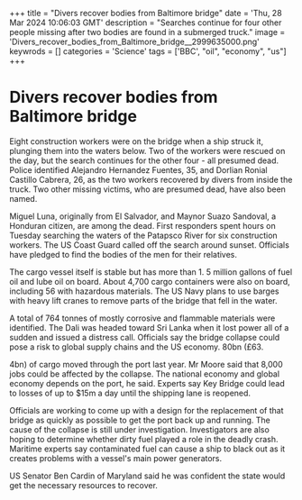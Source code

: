 +++
title = "Divers recover bodies from Baltimore bridge"
date = 'Thu, 28 Mar 2024 10:06:03 GMT'
description = "Searches continue for four other people missing after two bodies are found in a submerged truck."
image = 'Divers_recover_bodies_from_Baltimore_bridge__2999635000.png'
keywrods =  []
categories = 'Science'
tags = ['BBC', "oil", "economy", "us"]
+++

# Divers recover bodies from Baltimore bridge

Eight construction workers were on the bridge when a ship struck it, plunging them into the waters below.
Two of the workers were rescued on the day, but the search continues for the other four - all presumed dead.
Police identified Alejandro Hernandez Fuentes, 35, and Dorlian Ronial Castillo Cabrera, 26, as the two workers recovered by divers from inside the truck.
Two other missing victims, who are presumed dead, have also been named.

Miguel Luna, originally from El Salvador, and Maynor Suazo Sandoval, a Honduran citizen, are among the dead.
First responders spent hours on Tuesday searching the waters of the Patapsco River for six construction workers.
The US Coast Guard called off the search around sunset.
Officials have pledged to find the bodies of the men for their relatives.

The cargo vessel itself is stable but has more than 1.
5 million gallons of fuel oil and lube oil on board.
About 4,700 cargo containers were also on board, including 56 with hazardous materials.
The US Navy plans to use barges with heavy lift cranes to remove parts of the bridge that fell in the water.

A total of 764 tonnes of mostly corrosive and flammable materials were identified.
The Dali was headed toward Sri Lanka when it lost power all of a sudden and issued a distress call.
Officials say the bridge collapse could pose a risk to global supply chains and the US economy.
80bn (£63.

4bn) of cargo moved through the port last year.
Mr Moore said that 8,000 jobs could be affected by the collapse.
The national economy and global economy depends on the port, he said.
Experts say Key Bridge could lead to losses of up to $15m a day until the shipping lane is reopened.

Officials are working to come up with a design for the replacement of that bridge as quickly as possible to get the port back up and running.
The cause of the collapse is still under investigation.
Investigators are also hoping to determine whether dirty fuel played a role in the deadly crash.
Maritime experts say contaminated fuel can cause a ship to black out as it creates problems with a vessel<bb>'s main power generators.

US Senator Ben Cardin of Maryland said he was confident the state would get the necessary resources to recover.


